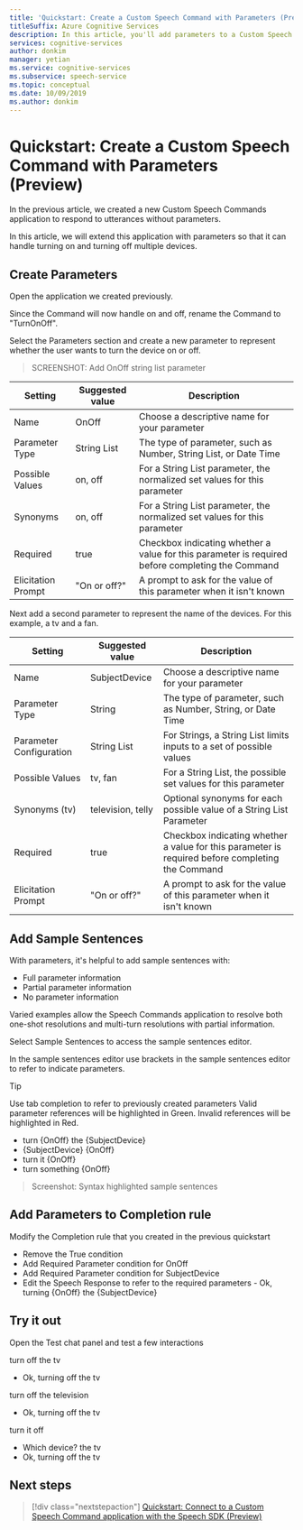 ```yaml
---
title: 'Quickstart: Create a Custom Speech Command with Parameters (Preview)'
titleSuffix: Azure Cognitive Services
description: In this article, you'll add parameters to a Custom Speech Commands application.
services: cognitive-services
author: donkim
manager: yetian
ms.service: cognitive-services
ms.subservice: speech-service
ms.topic: conceptual
ms.date: 10/09/2019
ms.author: donkim
---
```


# Quickstart: Create a Custom Speech Command with Parameters (Preview)

In the previous article, we created a new Custom Speech Commands application to respond to utterances without parameters.

In this article, we will extend this application with parameters so that it can handle turning on and turning off multiple devices.

## Create Parameters

Open the application we created previously.

Since the Command will now handle on and off, rename the Command to "TurnOnOff".

Select the Parameters section and create a new parameter to represent whether the user wants to turn the device on or off.

> SCREENSHOT: Add OnOff string list parameter

Setting|Suggested value|Description
---|---|---
Name | OnOff |Choose a descriptive name for your parameter
Parameter Type|String List|The type of parameter, such as Number, String List, or Date Time
Possible Values|on, off|For a String List parameter, the normalized set values for this parameter
Synonyms|on, off|For a String List parameter, the normalized set values for this parameter
Required|true|Checkbox indicating whether a value for this parameter is required before completing the Command
Elicitation Prompt |"On or off?"| A prompt to ask for the value of this parameter when it isn't known

Next add a second parameter to represent the name of the devices.  For this example, a tv and a fan.

Setting|Suggested value|Description
---|---|---
Name | SubjectDevice |Choose a descriptive name for your parameter
Parameter Type|String|The type of parameter, such as Number, String, or Date Time
Parameter Configuration|String List|For Strings, a String List limits inputs to a set of possible values
Possible Values|tv, fan|For a String List, the possible set values for this parameter
Synonyms (tv)|television, telly|Optional synonyms for each possible value of a String List Parameter
Required|true|Checkbox indicating whether a value for this parameter is required before completing the Command
Elicitation Prompt |"On or off?"| A prompt to ask for the value of this parameter when it isn't known

## Add Sample Sentences

With parameters, it's helpful to add sample sentences with:
- Full parameter information
- Partial parameter information
- No parameter information

Varied examples allow the Speech Commands application to resolve both one-shot resolutions and multi-turn resolutions with partial information.

Select Sample Sentences to access the sample sentences editor.

In the sample sentences editor use brackets in the sample sentences editor to refer to indicate parameters.

> [!TIP]
> Use tab completion to refer to previously created parameters
> Valid parameter references will be highlighted in Green.  Invalid references will be highlighted in Red.

- turn \{OnOff\} the \{SubjectDevice\}
- \{SubjectDevice\} \{OnOff\}
- turn it \{OnOff\}
- turn something \{OnOff\}

> Screenshot: Syntax highlighted sample sentences

## Add Parameters to Completion rule

Modify the Completion rule that you created in the previous quickstart
- Remove the True condition
- Add Required Parameter condition for OnOff
- Add Required Parameter condition for SubjectDevice
- Edit the Speech Response to refer to the required parameters - Ok, turning \{OnOff\} the \{SubjectDevice\}


## Try it out
Open the Test chat panel and test a few interactions

turn off the tv
 - Ok, turning off the tv

turn off the television
 - Ok, turning off the tv

turn it off
- Which device?
the tv
- Ok, turning off the tv

## Next steps
> [!div class="nextstepaction"]
> [Quickstart: Connect to a Custom Speech Command application with the Speech SDK (Preview)](./quickstart-custom-speech-commands-speech-sdk.md)

